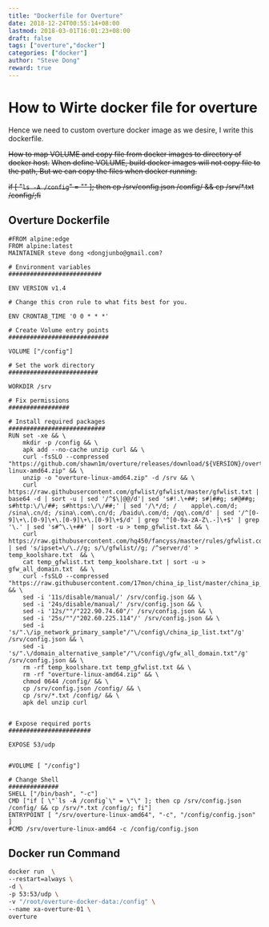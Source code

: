 ```yaml
---
title: "Dockerfile for Overture"
date: 2018-12-24T00:55:14+08:00
lastmod: 2018-03-01T16:01:23+08:00
draft: false
tags: ["overture","docker"]
categories: ["docker"]
author: "Steve Dong"
reward: true
---
```



# How to Wirte docker file for overture
Hence we need to custom overture docker image as we desire, I write this dockerfile.

~~How to map VOLUME and copy file from docker images to directory of docker host.~~
~~When define VOLUME, build docker images will not copy file to the path, But we can copy the files when docker running.~~

~~if [ "`ls -A /config`" = "" ]; then cp /srv/config.json /config/ && cp /srv/*.txt /config/;fi~~

## Overture Dockerfile

``` dockfile
#FROM alpine:edge
FROM alpine:latest
MAINTAINER steve dong <dongjunbo@gmail.com?

# Environment variables
##########################

ENV VERSION v1.4

# Change this cron rule to what fits best for you.

ENV CRONTAB_TIME '0 0 * * *'

# Create Volume entry points
############################

VOLUME ["/config"]

# Set the work directory
#########################

WORKDIR /srv

# Fix permissions
#################

# Install required packages
###########################
RUN set -xe && \
	mkdir -p /config && \
	apk add --no-cache unzip curl && \
	curl -fsSLO --compressed "https://github.com/shawn1m/overture/releases/download/${VERSION}/overture-linux-amd64.zip" && \
	unzip -o "overture-linux-amd64.zip" -d /srv && \
	curl https://raw.githubusercontent.com/gfwlist/gfwlist/master/gfwlist.txt | base64 -d | sort -u | sed '/^$\|@@/d'| sed 's#!.\+##; s#|##g; s#@##g; s#http:\/\/##; s#https:\/\/##;' | sed '/\*/d; /    apple\.com/d; /sina\.cn/d; /sina\.com\.cn/d; /baidu\.com/d; /qq\.com/d' | sed '/^[0-9]\+\.[0-9]\+\.[0-9]\+\.[0-9]\+$/d' | grep '^[0-9a-zA-Z\.-]\+$' | grep '\.' | sed 's#^\.\+##' | sort -u > temp_gfwlist.txt && \
	curl https://raw.githubusercontent.com/hq450/fancyss/master/rules/gfwlist.conf | sed 's/ipset=\/\.//g; s/\/gfwlist//g; /^server/d' > temp_koolshare.txt  && \
	cat temp_gfwlist.txt temp_koolshare.txt | sort -u > gfw_all_domain.txt  && \
	curl -fsSLO --compressed  "https://raw.githubusercontent.com/17mon/china_ip_list/master/china_ip_list.txt" && \
	sed -i '11s/disable/manual/' /srv/config.json && \
	sed -i '24s/disable/manual/' /srv/config.json && \
	sed -i '12s/""/"222.90.74.60"/' /srv/config.json && \
	sed -i '25s/""/"202.60.225.114"/' /srv/config.json && \
	sed -i 's/".\/ip_network_primary_sample"/"\/config\/china_ip_list.txt"/g' /srv/config.json && \
	sed -i 's/".\/domain_alternative_sample"/"\/config\/gfw_all_domain.txt"/g' /srv/config.json && \
	rm -rf temp_koolshare.txt temp_gfwlist.txt && \
	rm -rf "overture-linux-amd64.zip" && \
	chmod 0644 /config/ && \
	cp /srv/config.json /config/ && \
	cp /srv/*.txt /config/ && \
	apk del unzip curl
	

# Expose required ports
#######################

EXPOSE 53/udp


#VOLUME [ "/config"]

# Change Shell
##############
SHELL ["/bin/bash", "-c"]
CMD ["if [ \"`ls -A /config`\" = \"\" ]; then cp /srv/config.json /config/ && cp /srv/*.txt /config/; fi"]
ENTRYPOINT [ "/srv/overture-linux-amd64", "-c", "/config/config.json" ]
#CMD /srv/overture-linux-amd64 -c /config/config.json
```

## Docker run Command

``` zsh
docker run  \
--restart=always \
-d \
-p 53:53/udp \
-v "/root/overture-docker-data:/config" \
--name xa-overture-01 \
overture

```